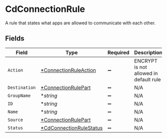# CdConnectionRule

A rule that states what apps are allowed to communicate with each other.


## Fields

| Field                                                                    | Type                                                                     | Required                                                                 | Description                                                              |
| ------------------------------------------------------------------------ | ------------------------------------------------------------------------ | ------------------------------------------------------------------------ | ------------------------------------------------------------------------ |
| `Action`                                                                 | [*ConnectionRuleAction](../../models/shared/connectionruleaction.md)     | :heavy_minus_sign:                                                       | ENCRYPT is not allowed in default rule                                   |
| `Destination`                                                            | [*ConnectionRulePart](../../models/shared/connectionrulepart.md)         | :heavy_minus_sign:                                                       | N/A                                                                      |
| `GroupName`                                                              | **string*                                                                | :heavy_minus_sign:                                                       | N/A                                                                      |
| `ID`                                                                     | **string*                                                                | :heavy_minus_sign:                                                       | N/A                                                                      |
| `Name`                                                                   | **string*                                                                | :heavy_minus_sign:                                                       | N/A                                                                      |
| `Source`                                                                 | [*ConnectionRulePart](../../models/shared/connectionrulepart.md)         | :heavy_minus_sign:                                                       | N/A                                                                      |
| `Status`                                                                 | [*CdConnectionRuleStatus](../../models/shared/cdconnectionrulestatus.md) | :heavy_minus_sign:                                                       | N/A                                                                      |